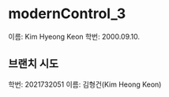 # modernControl_3

이름: Kim Hyeong Keon
학번: 2000.09.10.


## 브랜치 시도
학번: 2021732051
이름: 김형건(Kim Heong Keon)